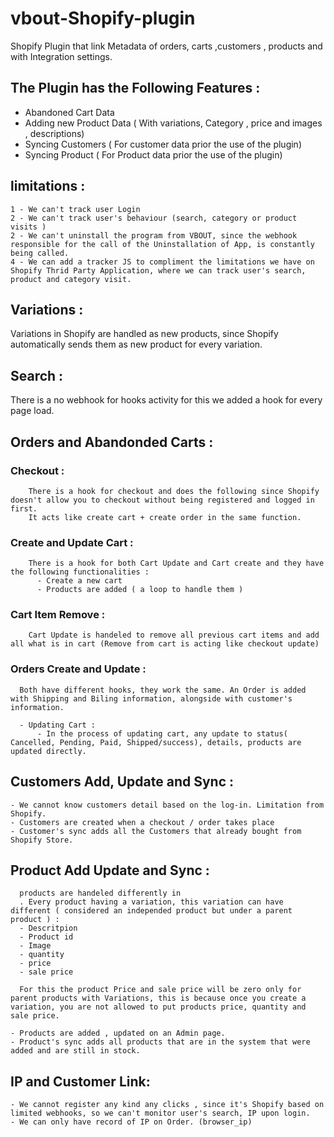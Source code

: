 # vbout-Shopify-plugin
Shopify Plugin that link Metadata of orders, carts ,customers , products and with Integration settings.

## The Plugin has the Following Features :

  - Abandoned Cart Data
  - Adding new Product Data ( With variations, Category , price and images , descriptions)
  - Syncing Customers ( For customer data prior the use of the plugin) 
  - Syncing Product   ( For Product data prior the use of the plugin)
  ## limitations : 
    1 - We can't track user Login 
    2 - We can't track user's behaviour (search, category or product visits )
    2 - We can't uninstall the program from VBOUT, since the webhook responsible for the call of the Uninstallation of App, is constantly being called.
    4 - We can add a tracker JS to compliment the limitations we have on Shopify Thrid Party Application, where we can track user's search, product and category visit.
  
## Variations : 
  
 Variations in Shopify are handled as new products, since Shopify automatically sends them as new product for every variation. 
 
## Search : 
  
  There is a no webhook for hooks activity for this we added a hook for every page load.
  
## Orders and Abandonded Carts : 
  
  ### Checkout : 
    
        There is a hook for checkout and does the following since Shopify doesn't allow you to checkout without being registered and logged in first.
        It acts like create cart + create order in the same function.

  ### Create and Update Cart  : 
  
        There is a hook for both Cart Update and Cart create and they have the following functionalities : 
          - Create a new cart
          - Products are added ( a loop to handle them ) 

  ### Cart Item Remove : 

        Cart Update is handeled to remove all previous cart items and add all what is in cart (Remove from cart is acting like checkout update)

  ### Orders Create and Update : 
      Both have different hooks, they work the same. An Order is added with Shipping and Biling information, alongside with customer's information.
      
      - Updating Cart : 
          - In the process of updating cart, any update to status( Cancelled, Pending, Paid, Shipped/success), details, products are updated directly.

## Customers Add, Update and Sync :
    - We cannot know customers detail based on the log-in. Limitation from Shopify.
    - Customers are created when a checkout / order takes place
    - Customer's sync adds all the Customers that already bought from Shopify Store.

## Product Add Update and Sync :
      products are handeled differently in 
      . Every product having a variation, this variation can have different ( considered an independed product but under a parent product ) : 
      - Descritpion
      - Product id
      - Image
      - quantity 
      - price
      - sale price 

      For this the product Price and sale price will be zero only for parent products with Variations, this is because once you create a variation, you are not allowed to put products price, quantity and sale price.

    - Products are added , updated on an Admin page.
    - Product's sync adds all products that are in the system that were added and are still in stock.
    
## IP and Customer Link: 
    - We cannot register any kind any clicks , since it's Shopify based on limited webhooks, so we can't monitor user's search, IP upon login. 
    - We can only have record of IP on Order. (browser_ip)
